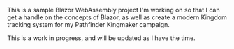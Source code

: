 This is a sample Blazor WebAssembly project I'm working on so that I can get a handle on the concepts of Blazor, as well as create a modern Kingdom tracking system for my Pathfinder Kingmaker campaign.

This is a work in progress, and will be updated as I have the time.